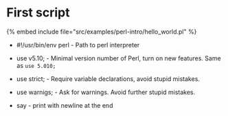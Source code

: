 # First script

{% embed include file="src/examples/perl-intro/hello_world.pl" %}

* #!/usr/bin/env perl  - Path to perl interpreter
* use v5.10;           - Minimal version number of Perl, turn on new features. Same as `use 5.010;`
* use strict;          - Require variable declarations, avoid stupid mistakes.
* use warnigs;         - Ask for warnings. Avoid further stupid mistakes.

* say                  - print with newline at the end



